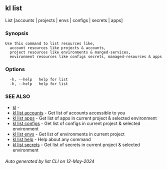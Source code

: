 ## kl list

List [accounts | projects | envs | configs | secrets | apps]

### Synopsis

```
Use this command to list resources like,
  account resources like projects & accounts,
  project resources like environments & manged-services,
  environment resources like configs secrets, managed-resources & apps
```

### Options

```
  -h, --help   help for list
  -h, --help   help for list
```

### SEE ALSO

* [kl](kl.md)  - 
* [kl list accounts](kl_list_accounts.md)  - Get list of accounts accessible to you
* [kl list apps](kl_list_apps.md)  - Get list of apps in current project & selected environment
* [kl list configs](kl_list_configs.md)  - Get list of configs in current project & selected environment
* [kl list envs](kl_list_envs.md)  - Get list of environments in current project
* [kl list help](kl_list_help.md)  - Help about any command
* [kl list secrets](kl_list_secrets.md)  - Get list of secrets in current project & selected environment

###### Auto generated by list CLI on 12-May-2024
